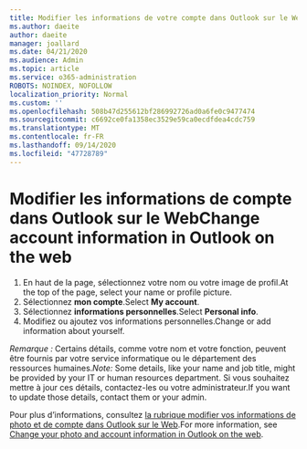```yaml
---
title: Modifier les informations de votre compte dans Outlook sur le Web
ms.author: daeite
author: daeite
manager: joallard
ms.date: 04/21/2020
ms.audience: Admin
ms.topic: article
ms.service: o365-administration
ROBOTS: NOINDEX, NOFOLLOW
localization_priority: Normal
ms.custom: ''
ms.openlocfilehash: 508b47d255612bf286992726ad0a6fe0c9477474
ms.sourcegitcommit: c6692ce0fa1358ec3529e59ca0ecdfdea4cdc759
ms.translationtype: MT
ms.contentlocale: fr-FR
ms.lasthandoff: 09/14/2020
ms.locfileid: "47728789"
---
```

# <a name="change-account-information-in-outlook-on-the-web"></a><span data-ttu-id="8ed20-102">Modifier les informations de compte dans Outlook sur le Web</span><span class="sxs-lookup"><span data-stu-id="8ed20-102">Change account information in Outlook on the web</span></span>

1. <span data-ttu-id="8ed20-103">En haut de la page, sélectionnez votre nom ou votre image de profil.</span><span class="sxs-lookup"><span data-stu-id="8ed20-103">At the top of the page, select your name or profile picture.</span></span>
1. <span data-ttu-id="8ed20-104">Sélectionnez **mon compte**.</span><span class="sxs-lookup"><span data-stu-id="8ed20-104">Select **My account**.</span></span>
1. <span data-ttu-id="8ed20-105">Sélectionnez **informations personnelles**.</span><span class="sxs-lookup"><span data-stu-id="8ed20-105">Select **Personal info**.</span></span>
1. <span data-ttu-id="8ed20-106">Modifiez ou ajoutez vos informations personnelles.</span><span class="sxs-lookup"><span data-stu-id="8ed20-106">Change or add information about yourself.</span></span>

<span data-ttu-id="8ed20-107">*Remarque :* Certains détails, comme votre nom et votre fonction, peuvent être fournis par votre service informatique ou le département des ressources humaines.</span><span class="sxs-lookup"><span data-stu-id="8ed20-107">*Note:* Some details, like your name and job title, might be provided by your IT or human resources department.</span></span> <span data-ttu-id="8ed20-108">Si vous souhaitez mettre à jour ces détails, contactez-les ou votre administrateur.</span><span class="sxs-lookup"><span data-stu-id="8ed20-108">If you want to update those details, contact them or your admin.</span></span>

<span data-ttu-id="8ed20-109">Pour plus d’informations, consultez [la rubrique modifier vos informations de photo et de compte dans Outlook sur le Web](https://support.office.com/article/b2dbb289-851d-4bed-93c3-3e136f5659ec).</span><span class="sxs-lookup"><span data-stu-id="8ed20-109">For more information, see [Change your photo and account information in Outlook on the web](https://support.office.com/article/b2dbb289-851d-4bed-93c3-3e136f5659ec).</span></span>